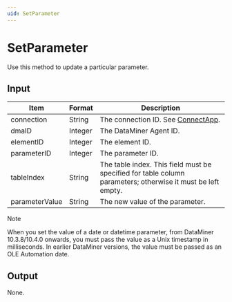 ```yaml
---
uid: SetParameter
---
```


# SetParameter

Use this method to update a particular parameter.

## Input

| Item           | Format  | Description                                                                                                 |
|----------------|---------|-------------------------------------------------------------------------------------------------------------|
| connection     | String  | The connection ID. See [ConnectApp](xref:ConnectApp).                            |
| dmaID          | Integer | The DataMiner Agent ID.                                                                                     |
| elementID      | Integer | The element ID.                                                                                             |
| parameterID    | Integer | The parameter ID.                                                                                           |
| tableIndex     | String  | The table index. This field must be specified for table column parameters; otherwise it must be left empty. |
| parameterValue | String  | The new value of the parameter.                                                                             |

> [!NOTE]
> When you set the value of a date or datetime parameter, from DataMiner 10.3.8/10.4.0 onwards, you must pass the value as a Unix timestamp in milliseconds. In earlier DataMiner versions, the value must be passed as an OLE Automation date.

## Output

None.
